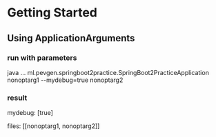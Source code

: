 # Getting Started

## Using ApplicationArguments

### run with parameters
java ... ml.pevgen.springboot2practice.SpringBoot2PracticeApplication nonoptarg1 --mydebug=true nonoptarg2

### result
mydebug: [true]

files: [[nonoptarg1, nonoptarg2]]